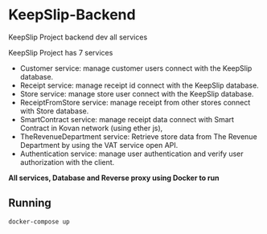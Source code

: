 # KeepSlip-Backend
KeepSlip Project backend dev all services

KeepSlip Project has 7 services
- Customer service: manage customer users connect with the KeepSlip database.
- Receipt service: manage receipt id connect with the KeepSlip database.
- Store service: manage store user connect with the KeepSlip database.
- ReceiptFromStore service: manage receipt from other stores connect with Store database.
- SmartContract service: manage receipt data connect with Smart Contract in Kovan network (using ether js),
- TheRevenueDepartment service: Retrieve store data from The Revenue Department by using the VAT service open API.
- Authentication service: manage user authentication and verify user authorization with the client. 

**All services, Database and Reverse proxy using Docker to run**
## Running
```
docker-compose up
```
